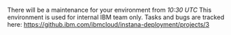 
There will be a maintenance for your environment from *10:30 UTC*
This environment is used for internal IBM team only. Tasks and bugs are tracked here: https://github.ibm.com/ibmcloud/instana-deployment/projects/3
